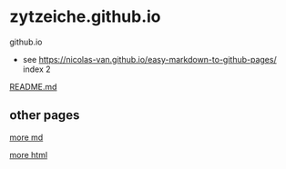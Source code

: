 # zytzeiche.github.io


github.io

- see https://nicolas-van.github.io/easy-markdown-to-github-pages/
index 2

[README.md](./README.md)

## other pages

[more md](./more.md)

[more html](./more.html)
